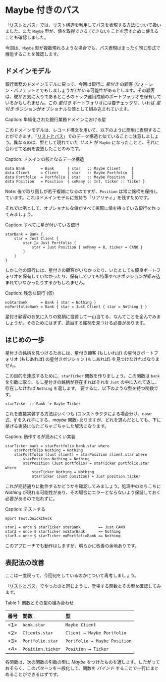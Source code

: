 # Maybe 付きのパス

「[リストとパス](06-list-and-path.md)」では、リスト構造を利用してパスを表現する方法について扱いました。また `Maybe` 型が、値を取得できる (できない) ことを示すために使えることも確認しました。

今回は、`Maybe` 型が複数現れるような場合でも、パス表現はまったく同じ形式で機能することを確認します。

## ドメインモデル

銀行業務のドメインモデルに戻って、今回は銀行に _星付き_ の顧客 (ウォーレン・バフェットとでもしましょうか) がいる可能性があるとします。その顧客は、彼がお気に入りであるところのトップ運用成績のポートフォリオを保有しているかもしれません。この _星付き_ ポートフォリオには要チェックな、いわば _星付き_ ポジションがオプショナルな値として組み込まれています。

Caption: 単純化された銀行業務ドメインにおける星

このドメインモデルは、レコード構文を用いて、以下のように簡単に表現することができます。「[リストとパス](06-list-and-path.md)」でのデータ構造と似ていることに注意しましょう。異なるのは、型として現れていた _リスト_ が `Maybe` になったことと、それに合わせて名前を変更したことのみです。

Caption: ドメインの核となるデータ構造

```
data Bank       = Bank      { star   :: Maybe Client     }
data Client     = Client    { star   :: Maybe Portfolio  }
data Portfolio  = Portfolio { star   :: Maybe Position   }
data Position   = Position  { soMany :: Int, ticker :: Ticker }
```

Note: 後で取り回しが若干複雑になるのですが、`Position` は常に銘柄を保持しています。これはドメインモデルに気持ち「リアリティ」を残すためです。

それでは例として、オプショナルな値がすべて実際に値を持っている銀行を作ってみましょう。

Caption: すべてに星が付いている銀行

```
starBank = Bank {
    star = Just Client {
        star = Just Portfolio {
            star = Just Position { soMany = 8, ticker = CANO }
        }
    }
}
```

しかし他の銀行には、星付きの顧客がいなかったり、いたとしても優良ポートフォリオを保有していなかったり、保有していても特筆すべきポジションが組み込まれていなかったりするかもしれません。

Caption: 残念な銀行 (仮) 

```
noStarBank      = Bank { star = Nothing }
noPortfolioBank = Bank { star = Just Client { star = Nothing } }
```

星付き顧客のお気に入りの銘柄に投資して一山当てる、なんてことを企んでみましょうか。そのためにはまず、該当する銘柄を見つける必要があります。

## はじめの一歩

星付きの銘柄を見つけるためには、星付き顧客 (もしいれば) の星付きポートフォリオ (もしあれば) の星付きポジション (もしあれば) を見つけなければなりません。

この目的を達成するために、`starTicker` 関数を作りましょう。この関数は `bank` を引数に取り、もし星付きの銘柄が存在すればそれを `Just` の中に入れて返し、存在しなければ `Nothing` を返します。 要するに、以下のような型を持つ関数です。

```
starTicker :: Bank -> Maybe Ticker
```

これを直接実装する方法はいくつも (コンストラクタによる場合分け、case 式、_if_ を入れ子にする、_maybe_ 関数) ありますが、どれを選んだとしても、下に挙げる実装に似たごちゃごちゃした解法になります。

Caption: 動作するが読みにくい実装

```
starTicker bank = starPortfolio bank.star where
    starPortfolio Nothing = Nothing
    starPortfolio (Just client) = starPosition client.star where
        starPosition Nothing = Nothing
        starPosition (Just portfolio) = starTicker portfolio.star where
            starTicker Nothing = Nothing
            starTicker (Just position) = Just position.ticker
```

これが期待通りに動作するかどうかを確認してみましょう。処理中のあちこちに _Nothing_ が現れる可能性があり、その場合にエラーとならないよう保証しておく必要があるので忘れずに。

Caption: テストする

```
mport Test.QuickCheck

star1 = once $ starTicker starBank        == Just CANO
star2 = once $ starTicker noStarBank      == Nothing
star3 = once $ starTicker noPortfolioBank == Nothing
```

このアプローチでも動作はしますが、明らかに改善の余地ありです。

## 表記法の改善

ここは一度戻って、今回何をしているのかについて再考しましょう。

「[リストとパス](06-list-and-path.md)」でやったのと同じように、登場する関数とその型を確認してみます。

Table 1: 関数とその型の組み合わせ

| 番号 | 関数             | 型                           |
|:----|:------------------|:-----------------------------|
| <1> | `bank.star`       | `Maybe Client`               |
| <2> | `Clients.star`    | `Client → Maybe Portfolio`   |
| <3> | `Portfolio.star`  | `Portfolio → Maybe Position` |
| <4> | `Position.ticker` | `Position → Ticker`          |

各関数は、次の関数の引数の型に _Maybe_ をつけたものを返します。したがっておそらく、このパターンを一般化して、関数を _バインド_ することで一行にまとめることができるはずです。
